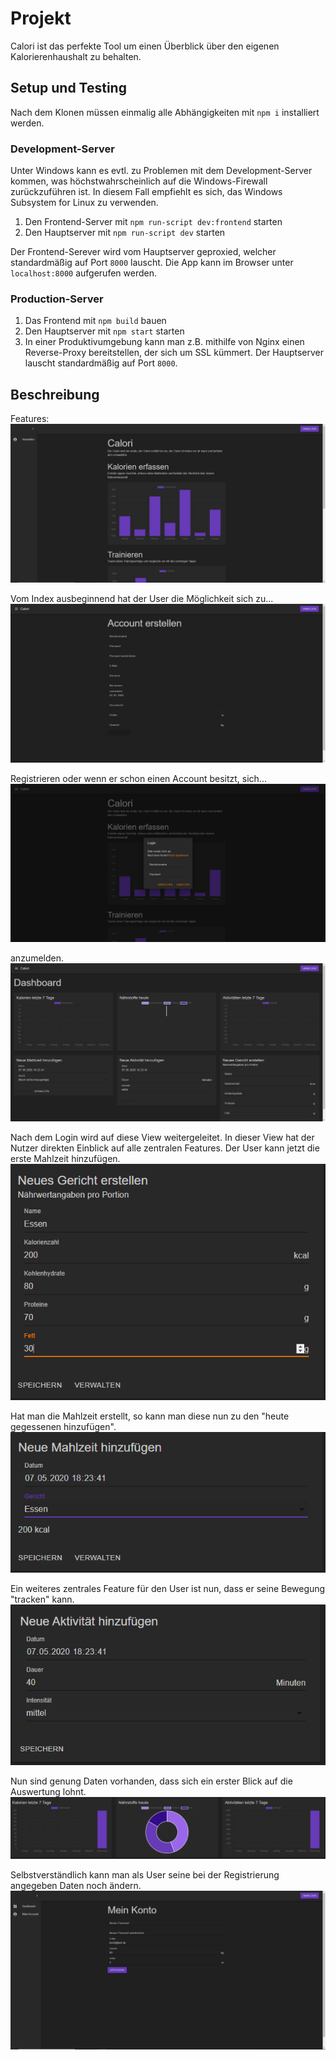 # Projekt

Calori ist das perfekte Tool um einen Überblick über den eigenen Kalorierenhaushalt zu behalten.

## Setup und Testing

Nach dem Klonen müssen einmalig alle Abhängigkeiten mit `npm i` installiert werden.

### Development-Server

Unter Windows kann es evtl. zu Problemen mit dem Development-Server kommen, was höchstwahrscheinlich auf die Windows-Firewall zurückzuführen ist.
In diesem Fall empfiehlt es sich, das Windows Subsystem for Linux zu verwenden.

1. Den Frontend-Server mit `npm run-script dev:frontend` starten
2. Den Hauptserver mit `npm run-script dev` starten

Der Frontend-Serever wird vom Hauptserver geproxied, welcher standardmäßig auf Port `8000` lauscht. Die App kann im Browser unter `localhost:8000` aufgerufen werden.

### Production-Server

1. Das Frontend mit `npm build` bauen
2. Den Hauptserver mit `npm start` starten
3. In einer Produktivumgebung kann man z.B. mithilfe von Nginx einen Reverse-Proxy bereitstellen, der sich um SSL kümmert. Der Hauptserver lauscht standardmäßig auf Port `8000`.

## Beschreibung

Features:
![index](docs/pictures/index.PNG)

Vom Index ausbeginnend hat der User die Möglichkeit sich zu...
![registrieren](docs/pictures/registrierung.PNG)

Registrieren oder wenn er schon einen Account besitzt, sich...
![anmelden](docs/pictures/login.PNG)

anzumelden. 
![nach login](docs/pictures/screenNachLogin.PNG)

Nach dem Login wird auf diese View weitergeleitet. In dieser View hat der Nutzer direkten Einblick auf alle zentralen Features.
Der User kann jetzt die erste Mahlzeit hinzufügen.
![mahlzeit](docs/pictures/neuesGerichtErstellen.PNG)

Hat man die Mahlzeit erstellt, so kann man diese nun zu den "heute gegessenen hinzufügen".
![gegessen](docs/pictures/neuemahlzeithinzu.PNG)

Ein weiteres zentrales Feature für den User ist nun, dass er seine Bewegung "tracken" kann.
![bewegung tracken](docs/pictures/aktivitätHinzufügen.PNG)

Nun sind genung Daten vorhanden, dass sich ein erster Blick auf die Auswertung lohnt.
![Auswertung](docs/pictures/auswertung.PNG)

Selbstverständlich kann man als User seine bei der Registrierung angegeben Daten noch ändern.
![user daten](docs/pictures/einstellungen.PNG)

